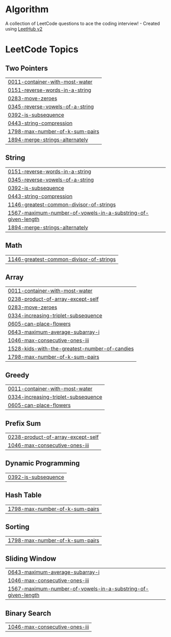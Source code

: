 # Algorithm
A collection of LeetCode questions to ace the coding interview! - Created using [LeetHub v2](https://github.com/arunbhardwaj/LeetHub-2.0)

<!---LeetCode Topics Start-->
# LeetCode Topics
## Two Pointers
|  |
| ------- |
| [0011-container-with-most-water](https://github.com/sohyeonlee0623/Algorithm/tree/master/0011-container-with-most-water) |
| [0151-reverse-words-in-a-string](https://github.com/sohyeonlee0623/Algorithm/tree/master/0151-reverse-words-in-a-string) |
| [0283-move-zeroes](https://github.com/sohyeonlee0623/Algorithm/tree/master/0283-move-zeroes) |
| [0345-reverse-vowels-of-a-string](https://github.com/sohyeonlee0623/Algorithm/tree/master/0345-reverse-vowels-of-a-string) |
| [0392-is-subsequence](https://github.com/sohyeonlee0623/Algorithm/tree/master/0392-is-subsequence) |
| [0443-string-compression](https://github.com/sohyeonlee0623/Algorithm/tree/master/0443-string-compression) |
| [1798-max-number-of-k-sum-pairs](https://github.com/sohyeonlee0623/Algorithm/tree/master/1798-max-number-of-k-sum-pairs) |
| [1894-merge-strings-alternately](https://github.com/sohyeonlee0623/Algorithm/tree/master/1894-merge-strings-alternately) |
## String
|  |
| ------- |
| [0151-reverse-words-in-a-string](https://github.com/sohyeonlee0623/Algorithm/tree/master/0151-reverse-words-in-a-string) |
| [0345-reverse-vowels-of-a-string](https://github.com/sohyeonlee0623/Algorithm/tree/master/0345-reverse-vowels-of-a-string) |
| [0392-is-subsequence](https://github.com/sohyeonlee0623/Algorithm/tree/master/0392-is-subsequence) |
| [0443-string-compression](https://github.com/sohyeonlee0623/Algorithm/tree/master/0443-string-compression) |
| [1146-greatest-common-divisor-of-strings](https://github.com/sohyeonlee0623/Algorithm/tree/master/1146-greatest-common-divisor-of-strings) |
| [1567-maximum-number-of-vowels-in-a-substring-of-given-length](https://github.com/sohyeonlee0623/Algorithm/tree/master/1567-maximum-number-of-vowels-in-a-substring-of-given-length) |
| [1894-merge-strings-alternately](https://github.com/sohyeonlee0623/Algorithm/tree/master/1894-merge-strings-alternately) |
## Math
|  |
| ------- |
| [1146-greatest-common-divisor-of-strings](https://github.com/sohyeonlee0623/Algorithm/tree/master/1146-greatest-common-divisor-of-strings) |
## Array
|  |
| ------- |
| [0011-container-with-most-water](https://github.com/sohyeonlee0623/Algorithm/tree/master/0011-container-with-most-water) |
| [0238-product-of-array-except-self](https://github.com/sohyeonlee0623/Algorithm/tree/master/0238-product-of-array-except-self) |
| [0283-move-zeroes](https://github.com/sohyeonlee0623/Algorithm/tree/master/0283-move-zeroes) |
| [0334-increasing-triplet-subsequence](https://github.com/sohyeonlee0623/Algorithm/tree/master/0334-increasing-triplet-subsequence) |
| [0605-can-place-flowers](https://github.com/sohyeonlee0623/Algorithm/tree/master/0605-can-place-flowers) |
| [0643-maximum-average-subarray-i](https://github.com/sohyeonlee0623/Algorithm/tree/master/0643-maximum-average-subarray-i) |
| [1046-max-consecutive-ones-iii](https://github.com/sohyeonlee0623/Algorithm/tree/master/1046-max-consecutive-ones-iii) |
| [1528-kids-with-the-greatest-number-of-candies](https://github.com/sohyeonlee0623/Algorithm/tree/master/1528-kids-with-the-greatest-number-of-candies) |
| [1798-max-number-of-k-sum-pairs](https://github.com/sohyeonlee0623/Algorithm/tree/master/1798-max-number-of-k-sum-pairs) |
## Greedy
|  |
| ------- |
| [0011-container-with-most-water](https://github.com/sohyeonlee0623/Algorithm/tree/master/0011-container-with-most-water) |
| [0334-increasing-triplet-subsequence](https://github.com/sohyeonlee0623/Algorithm/tree/master/0334-increasing-triplet-subsequence) |
| [0605-can-place-flowers](https://github.com/sohyeonlee0623/Algorithm/tree/master/0605-can-place-flowers) |
## Prefix Sum
|  |
| ------- |
| [0238-product-of-array-except-self](https://github.com/sohyeonlee0623/Algorithm/tree/master/0238-product-of-array-except-self) |
| [1046-max-consecutive-ones-iii](https://github.com/sohyeonlee0623/Algorithm/tree/master/1046-max-consecutive-ones-iii) |
## Dynamic Programming
|  |
| ------- |
| [0392-is-subsequence](https://github.com/sohyeonlee0623/Algorithm/tree/master/0392-is-subsequence) |
## Hash Table
|  |
| ------- |
| [1798-max-number-of-k-sum-pairs](https://github.com/sohyeonlee0623/Algorithm/tree/master/1798-max-number-of-k-sum-pairs) |
## Sorting
|  |
| ------- |
| [1798-max-number-of-k-sum-pairs](https://github.com/sohyeonlee0623/Algorithm/tree/master/1798-max-number-of-k-sum-pairs) |
## Sliding Window
|  |
| ------- |
| [0643-maximum-average-subarray-i](https://github.com/sohyeonlee0623/Algorithm/tree/master/0643-maximum-average-subarray-i) |
| [1046-max-consecutive-ones-iii](https://github.com/sohyeonlee0623/Algorithm/tree/master/1046-max-consecutive-ones-iii) |
| [1567-maximum-number-of-vowels-in-a-substring-of-given-length](https://github.com/sohyeonlee0623/Algorithm/tree/master/1567-maximum-number-of-vowels-in-a-substring-of-given-length) |
## Binary Search
|  |
| ------- |
| [1046-max-consecutive-ones-iii](https://github.com/sohyeonlee0623/Algorithm/tree/master/1046-max-consecutive-ones-iii) |
<!---LeetCode Topics End-->
